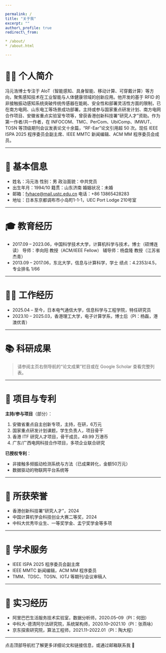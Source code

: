 ```yaml
---

permalink: /
title: "关于我"
excerpt: ""
author\_profile: true
redirect\_from:

* /about/
* /about.html

---
```


<span class='anchor' id='about-me'></span>

# 👨‍💻 个人简介

冯元浩博士专注于 AIoT（智能感知、具身智能、移动计算、可穿戴计算）等方向，聚焦感知技术在工业智能与人体健康领域的创新应用。他开发的基于 RFID 的非接触振动感知系统突破传统传感器在能耗、安全性和部署灵活性方面的限制，已在南方电网、山东电工等场景成功部署。主持或参与国家重点研发计划、南方电网合作项目、安徽省重点实验室专项等，曾获香港创新科技署“研究人才”资助。作为第一作者/共一作者，在 INFOCOM、TMC、PerCom、UbiComp、IMWUT、TOSN 等顶级期刊会议发表论文十余篇，“RF-Ear”论文引用超 50 次。现任 IEEE ISPA 2025 程序委员会副主席、IEEE MMTC 新闻编辑、ACM MM 程序委员会成员。

---

# 📌 基本信息

* 姓名：冯元浩    性别：男    政治面貌：中共党员
* 出生年月：1994/10     籍贯：山东济南     婚姻状况：未婚
* 邮箱：[fyhace@mail.ustc.edu.cn](mailto:fyhace@mail.ustc.edu.cn)     电话：+86 13865428283
* 地址：日本东京都调布市小岛町1-1-1，UEC Port Lodge 210号室

---

# 🎓 教育经历

* 2017.09 – 2023.06，中国科学技术大学，计算机科学与技术，博士（硕博连读）
  导师：李向阳 教授（ACM/IEEE Fellow）
  辅导师：杨盘隆 教授（江苏省杰青）
* 2013.09 – 2017.06，东北大学，信息与计算科学，学士
  绩点：4.2353/4.5，专业排名 1/66

---

# 🧑‍🏫 工作经历

* 2025.04 – 至今，日本电气通信大学，信息科学与工程学院，特任研究员
* 2023.10 – 2025.03，香港理工大学，电子计算学系，博士后（PI：杨磊，港澳优青）

---

# 📚 科研成果

> 请参阅主页右侧导航的“论文成果”栏目或在 Google Scholar 查看完整列表。

---

# 🧪 项目与专利

**主持/参与项目**（部分）：

1. 安徽省重点自主创新专项，主持，在研，6万元
2. 国家重点研发计划课题，学生负责人，项目骨干
3. 香港 ITF 研究人才项目，骨干成员，49.99 万港币
4. 广东/广西电网科技合作项目，多项企业联合研究

**已授权专利**：

* 非接触多频振动检测系统与方法（已成果转化，金额50万元）
* 数据驱动的物联网平台系统等

---

# 🏅 所获荣誉

* 香港创新科技署“研究人才”，2024
* 中国计算机学会科技创业大赛二等奖，2024
* 中科大优秀毕业生、一等奖学金、孟宁奖学金等多项

---

# 🧩 学术服务

* IEEE ISPA 2025 程序委员会副主席
* IEEE MMTC 新闻编辑，ACM MM 程序委员
* TMM、TDSC、TOSN、IOTJ 等期刊/会议审稿人

---

# 🧳 实习经历

* 阿里巴巴生活服务技术实验室，数据分析师，2020.05–09（PI：何田）
* 中科大-德清阿尔法研究院，系统架构师，2020.10–2021.10（PI：张燕咏）
* 京东探索研究院，算法工程师，2021.11–2022.01（PI：陶大程）

---

点击顶部导航栏了解更多详细论文和链接信息，或通过邮箱联系我 🤝
